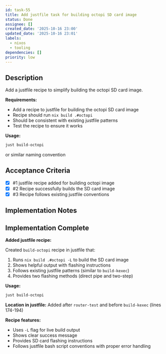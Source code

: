 ```yaml
---
id: task-55
title: Add justfile task for building octopi SD card image
status: Done
assignee: []
created_date: '2025-10-16 23:00'
updated_date: '2025-10-16 23:01'
labels:
  - nixos
  - tooling
dependencies: []
priority: low
---
```


## Description

<!-- SECTION:DESCRIPTION:BEGIN -->
Add a justfile recipe to simplify building the octopi SD card image.

**Requirements:**
- Add a recipe to justfile for building the octopi SD card image
- Recipe should run `nix build .#octopi`
- Should be consistent with existing justfile patterns
- Test the recipe to ensure it works

**Usage:**
```bash
just build-octopi
```
or similar naming convention
<!-- SECTION:DESCRIPTION:END -->

## Acceptance Criteria
<!-- AC:BEGIN -->
- [x] #1 justfile recipe added for building octopi image
- [x] #2 Recipe successfully builds the SD card image
- [x] #3 Recipe follows existing justfile conventions
<!-- AC:END -->

## Implementation Notes

<!-- SECTION:NOTES:BEGIN -->
## Implementation Complete

**Added justfile recipe:**

Created `build-octopi` recipe in justfile that:
1. Runs `nix build .#octopi -L` to build the SD card image
2. Shows helpful output with flashing instructions
3. Follows existing justfile patterns (similar to `build-kexec`)
4. Provides two flashing methods (direct pipe and two-step)

**Usage:**
```bash
just build-octopi
```

**Location in justfile:**
Added after `router-test` and before `build-kexec` (lines 174-194)

**Recipe features:**
- Uses `-L` flag for live build output
- Shows clear success message
- Provides SD card flashing instructions
- Follows justfile bash script conventions with proper error handling
<!-- SECTION:NOTES:END -->
